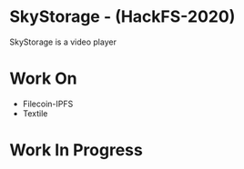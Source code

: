 # SkyStorage - (HackFS-2020)

SkyStorage is a video player 

# Work On

  - Filecoin-IPFS
  - Textile

# Work In Progress
